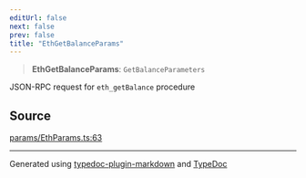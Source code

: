 ```yaml
---
editUrl: false
next: false
prev: false
title: "EthGetBalanceParams"
---
```


> **EthGetBalanceParams**: `GetBalanceParameters`

JSON-RPC request for `eth_getBalance` procedure

## Source

[params/EthParams.ts:63](https://github.com/evmts/tevm-monorepo/blob/main/packages/actions-types/src/params/EthParams.ts#L63)

***
Generated using [typedoc-plugin-markdown](https://www.npmjs.com/package/typedoc-plugin-markdown) and [TypeDoc](https://typedoc.org/)
